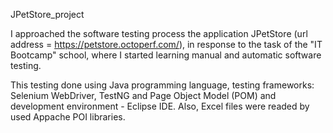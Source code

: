JPetStore_project 

  I approached the software testing process the application JPetStorе (url address = https://petstore.octoperf.com/), 
in response to the task of the "IT Bootcamp" school, where I started learning manual and automatic software testing.

  This testing done using Java programming language, testing frameworks: Selenium WebDriver, TestNG and Page Object Model (POM)
and development environment - Eclipse IDE. Also, Excel files were readed by used Appache POI libraries.

